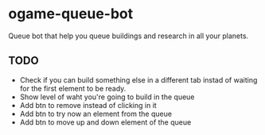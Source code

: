 # ogame-queue-bot

Queue bot that help you queue buildings and research in all your planets.

## TODO
- Check if you can build something else in a different tab instad of waiting for the first element to be ready.
- Show level of waht you're going to build in the queue
- Add btn to remove instead of clicking in it
- Add btn to try now an element from the queue
- Add btn to move up and down element of the queue

